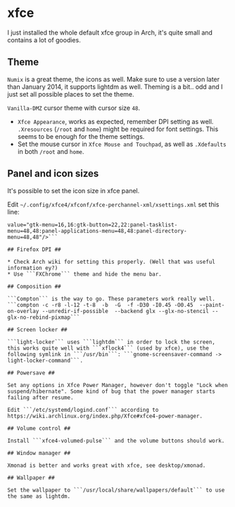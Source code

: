 # xfce #

I just installed the whole default xfce group in Arch, it's quite small and contains a lot of goodies.

## Theme ##

```Numix``` is a great theme, the icons as well. Make sure to use a version later than January 2014, it supports lightdm as well. Theming is a bit.. odd and I just set all possible places to set the theme. 

```Vanilla-DMZ``` cursor theme with cursor size ```48```.

* ```Xfce Appearance```, works as expected, remember DPI setting as well. ```.Xresources``` (```/root``` and ```home```) might be required for font settings. This seems to be enough for the theme settings.
* Set the mouse cursor in ```Xfce Mouse and Touchpad```, as well as ```.Xdefaults``` in both ```/root``` and ```home```.


## Panel and icon sizes ##

It's possible to set the icon size in xfce panel.

Edit ```~/.config/xfce4/xfconf/xfce-perchannel-xml/xsettings.xml``` set this line:
```<property name="IconSizes" type="string" 
value="gtk-menu=16,16:gtk-button=22,22:panel-tasklist-menu=48,48:panel-applications-menu=48,48:panel-directory-menu=48,48"/>```

## Firefox DPI ##

* Check Arch wiki for setting this properly. (Well that was useful information ey?)
* Use ```FXChrome``` theme and hide the menu bar. 

## Composition ##

```Compton``` is the way to go. These parameters work really well.
```compton -c -r8 -l-12 -t-8  -b  -G  -f -D30 -I0.45 -O0.45  --paint-on-overlay --unredir-if-possible  --backend glx --glx-no-stencil --glx-no-rebind-pixmap```

## Screen locker ##

```light-locker``` uses ```lightdm``` in order to lock the screen, this works quite well with ```xflock4``` (used by xfce), use the following symlink in ```/usr/bin```: ```gnome-screensaver-command -> light-locker-command```.

## Powersave ##

Set any options in Xfce Power Manager, however don't toggle "Lock when suspend/hibernate". Some kind of bug that the power manager starts failing after resume.

Edit ```/etc/systemd/logind.conf``` according to https://wiki.archlinux.org/index.php/Xfce#xfce4-power-manager.

## Volume control ##

Install ```xfce4-volumed-pulse``` and the volume buttons should work.

## Window manager ##

Xmonad is better and works great with xfce, see desktop/xmonad.

## Wallpaper ##

Set the wallpaper to ```/usr/local/share/wallpapers/default``` to use the same as lightdm.
